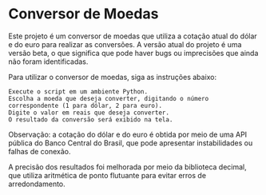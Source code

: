 # Conversor de Moedas 

Este projeto é um conversor de moedas que utiliza a cotação atual do dólar e do euro para realizar as conversões. A versão atual do projeto é uma versão beta, o que significa que pode haver bugs ou imprecisões que ainda não foram identificadas.

Para utilizar o conversor de moedas, siga as instruções abaixo:

    Execute o script em um ambiente Python.
    Escolha a moeda que deseja converter, digitando o número correspondente (1 para dólar, 2 para euro).
    Digite o valor em reais que deseja converter.
    O resultado da conversão será exibido na tela.

Observação: a cotação do dólar e do euro é obtida por meio de uma API pública do Banco Central do Brasil, que pode apresentar instabilidades ou falhas de conexão.

A precisão dos resultados foi melhorada por meio da biblioteca decimal, que utiliza aritmética de ponto flutuante para evitar erros de arredondamento.
